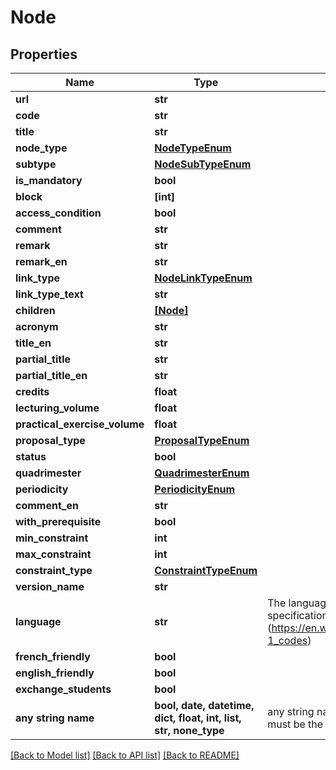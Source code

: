 # Node


## Properties
Name | Type | Description | Notes
------------ | ------------- | ------------- | -------------
**url** | **str** |  | 
**code** | **str** |  | 
**title** | **str** |  | 
**node_type** | [**NodeTypeEnum**](NodeTypeEnum.md) |  | 
**subtype** | [**NodeSubTypeEnum**](NodeSubTypeEnum.md) |  | 
**is_mandatory** | **bool** |  | 
**block** | **[int]** |  | 
**access_condition** | **bool** |  | 
**comment** | **str** |  | 
**remark** | **str** |  | 
**remark_en** | **str** |  | 
**link_type** | [**NodeLinkTypeEnum**](NodeLinkTypeEnum.md) |  | 
**link_type_text** | **str** |  | 
**children** | [**[Node]**](Node.md) |  | 
**acronym** | **str** |  | [optional] 
**title_en** | **str** |  | [optional] 
**partial_title** | **str** |  | [optional] 
**partial_title_en** | **str** |  | [optional] 
**credits** | **float** |  | [optional] 
**lecturing_volume** | **float** |  | [optional] 
**practical_exercise_volume** | **float** |  | [optional] 
**proposal_type** | [**ProposalTypeEnum**](ProposalTypeEnum.md) |  | [optional] 
**status** | **bool** |  | [optional] 
**quadrimester** | [**QuadrimesterEnum**](QuadrimesterEnum.md) |  | [optional] 
**periodicity** | [**PeriodicityEnum**](PeriodicityEnum.md) |  | [optional] 
**comment_en** | **str** |  | [optional] 
**with_prerequisite** | **bool** |  | [optional] 
**min_constraint** | **int** |  | [optional] 
**max_constraint** | **int** |  | [optional] 
**constraint_type** | [**ConstraintTypeEnum**](ConstraintTypeEnum.md) |  | [optional] 
**version_name** | **str** |  | [optional] 
**language** | **str** | The language code according to ISO 639-1 specification (https://en.wikipedia.org/wiki/List_of_ISO_639-1_codes)  | [optional] 
**french_friendly** | **bool** |  | [optional] 
**english_friendly** | **bool** |  | [optional] 
**exchange_students** | **bool** |  | [optional] 
**any string name** | **bool, date, datetime, dict, float, int, list, str, none_type** | any string name can be used but the value must be the correct type | [optional]

[[Back to Model list]](../README.md#documentation-for-models) [[Back to API list]](../README.md#documentation-for-api-endpoints) [[Back to README]](../README.md)


